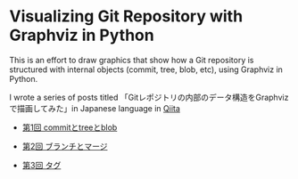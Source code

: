 # Visualizing Git Repository with Graphviz in Python

This is an effort to draw graphics that show how a Git repository is structured with internal objects (commit, tree, blob, etc), using Graphviz in Python.

I wrote a series of posts titled 「Gitレポジトリの内部のデータ構造をGraphvizで描画してみた」in Japanese language in [Qiita](https://qiita.com/)

- [第1回 commitとtreeとblob](Qiita-1.commit_tree_blob.md) 
  
- [第2回 ブランチとマージ](Qiita-2.branch_merge.md) 

- [第3回 タグ](Qiita-3.tags.md) 

